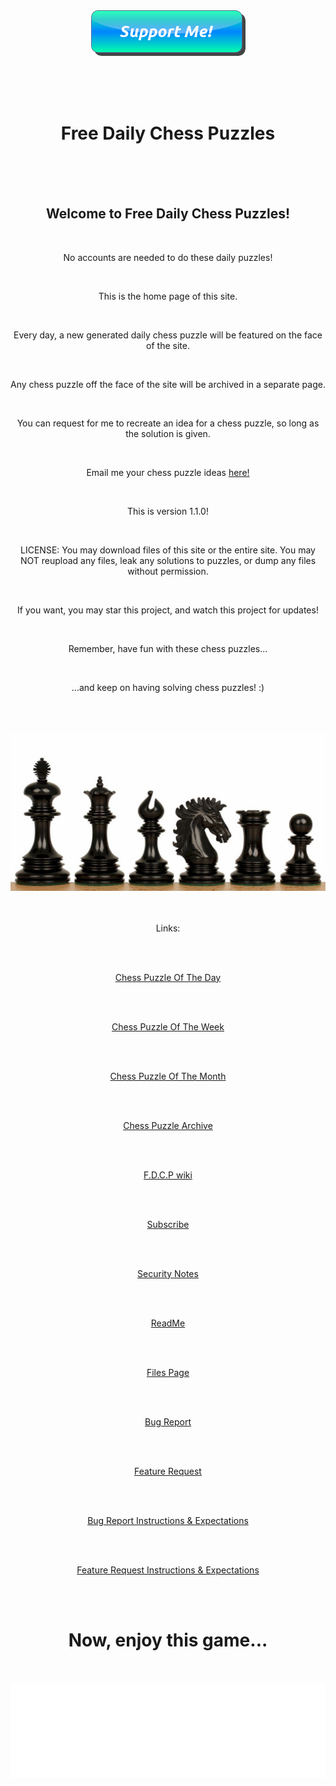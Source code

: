 <div align="center" font-family="verdana">
  
  <br>
  
  <br>
  
  <a href="https://www.buymeacoffee.com/EggOfGlory999"><img src="button_support-me.png" /></a>
  
<br>
  
<br>
  
<br>

<h1>Free Daily Chess Puzzles</h1>
  
  <br>
  
  <br>
  
  <br>
  
<h2>Welcome to Free Daily Chess Puzzles!</h2>
  
  <br>

No accounts are needed to do these daily puzzles!
  
  <br>

This is the home page of this site.
  
  <br>

Every day, a new generated daily chess puzzle will be featured on the face of the site.
  
  <br>

Any chess puzzle off the face of the site will be archived in a separate page.
  
  <br>

You can request for me to recreate an idea for a chess puzzle, so long as the solution is given. 
  
  <br>

  Email me your chess puzzle ideas <a href="mailto:jackson.newman999@gmail.com.">here!</a>
  
  <br>

This is version 1.1.0!
  
  <br>

LICENSE:
You may download files of this site or the entire site.
You may NOT reupload any files, leak any solutions to puzzles, or dump any files without permission.
  
  <br>

If you want, you may star this project, and watch this project for updates!
  
  <br>

Remember, have fun with these chess puzzles...
  
  <br>

...and keep on having solving chess puzzles! :)
  
  <br>
  
  <br>
  
  <br>
  
  <img src="wellington_chess_pieces_ebony_1100__73719.1548789893.jpg" alt="Chess-Related Picture">
  
  <br>
  
  <br>
  
  <br>

Links:
  
  <br>
  
  <br>

<a href="https://EggOfGlory999.github.io/Free-Daily-Chess-Puzzles/daily_puzzle.html">Chess Puzzle Of The Day</a>
  
  <br>
  
  <br>
  
<a href="https://eggofglory999.github.io/Free-Daily-Chess-Puzzles/weekly_puzzle.html">Chess Puzzle Of The Week</a>
  
  <br>
  
  <br>
  
<a href="https://eggofglory999.github.io/Free-Daily-Chess-Puzzles/monthly_puzzle.html">Chess Puzzle Of The Month</a>
  
  <br>
  
  <br>

<a href="https://eggofglory999.github.io/Free-Daily-Chess-Puzzles/puzzle_archive.html">Chess Puzzle Archive</a>
  
  <br>
  
  <br>

<a href="https://github.com/EggOfGlory999/Free-Daily-Chess-Puzzles.wiki.git">F.D.C.P wiki</a>
  
  <br>
  
  <br>

<a href="https://www.youtube.com/c/eggofglory999">Subscribe</a> 
  
  <br>
  
  <br>

<a href="https://EggOfGlory999.github.io/Free-Daily-Chess-Puzzles/SECURITY.md">Security Notes</a>
  
  <br>
  
  <br>

<a href="https://EggOfGlory999.github.io/Free-Daily-Chess-Puzzles/README.md">ReadMe</a> 
  
  <br>
  
  <br>

<a href="https://www.github.com/EggOfGlory999/Free-Daily-Chess-Puzzles">Files Page</a>
  
  <br>
  
  <br>

<a href="https://www.github.com/EggOfGlory999/Free-Daily-Chess-Puzzles/Issues">Bug Report</a> 
  
  <br>
  
  <br>

<a href="https://www.github.com/EggOfGlory999/Free-Daily-Chess-Puzzles/Issues">Feature Request</a>
  
  <br>
  
  <br>

<a href="https://github.com/EggOfGlory999/Free-Daily-Chess-Puzzles/blob/main/.github/ISSUE_TEMPLATE/bug_report.md">Bug Report Instructions & Expectations</a>
  
  <br>
  
  <br>

<a href="https://github.com/EggOfGlory999/Free-Daily-Chess-Puzzles/blob/main/.github/ISSUE_TEMPLATE/feature_request.md">Feature Request Instructions & Expectations</a>
  
  <br>
  
  <br>
  
<footer>
  
  <h1>Now, enjoy this game...</h1>
  
  <br>
  
  <br>
  
  <iframe id="8918333" allowtransparency="true" frameborder="0" style="width:100%;border:none;" src="//www.chess.com/emboard?id=8918333"></iframe><script>window.addEventListener("message",e=>{e['data']&&"8918333"===e['data']['id']&&document.getElementById(`${e['data']['id']}`)&&(document.getElementById(`${e['data']['id']}`).style.height=`${e['data']['frameHeight']+30}px`)});</script>
  
  </footer>  

  </div>
